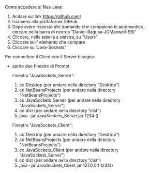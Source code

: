 Come accedere ai files Java:
1. Andare sul link https://github.com/
2. Iscriversi alla piattaforma GitHub
4. Dopo avere risposto alle domande che compaiono in automantico, cercare nella barra di ricerca "Daniel-Ragusa-JCMaxwell-5Bi"
5. Cliccare, nella tabella a sisistra, su "Users"
6. Cliccare sull' elemento che compare
7. Cliccare su "Java-Sockets"




Per connettere il Client con il Server bisogna:
- aprire due finestre di Prompt


  Finestra "JavaSockets_Server":
    1. cd Desktop (per andare nella directory "Desktop")
    2. cd NetBeansProjects (per andare nella directory "NetBeansProjects")
    3. cd JavaSockets_Server (per andare nella directory "JavaSockets_Server")
    4. cd dist (per andare nella directory "dist")
    5. java -jar JavaSockets_Server.jar 1234 ()


  Finestra "JavaSockets_Client":
    1. cd Desktop (per andare nella directory "Desktop")
    2. cd NetBeansProjects (per andare nella directory "NetBeansProjects")
    3. cd JavaSockets_Client (per andare nella directory "JavaSockets_Server")
    4. cd dist (per andare nella directory "dist")
    5. java -jar JavaSockets_Client.jar 127.0.0.1 1234()
